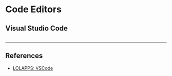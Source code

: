 # Code Editors

## Visual Studio Code

```

```

---
## References

- [LOLAPPS: VSCode](https://lolapps-project.github.io/lolapps/Desktop/vscode/)